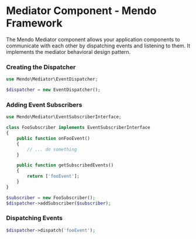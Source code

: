 # Mediator Component - Mendo Framework

The Mendo Mediator component allows your application components to communicate with each other by dispatching events and listening to them. It implements the mediator behavioral design pattern.

### Creating the Dispatcher

```php
use Mendo\Mediator\EventDispatcher;

$dispatcher = new EventDispatcher();
```

### Adding Event Subscribers

```php
use Mendo\Mediator\EventSubscriberInterface;

class FooSubscriber implements EventSubscriberInterface
{
    public function onFooEvent()
    {
        // ... do something
    }

    public function getSubscribedEvents()
    {
        return ['fooEvent'];
    }
}

$subscriber = new FooSubscriber();
$dispatcher->addSubscriber($subscriber);
```

### Dispatching Events

```php
$dispatcher->dispatch('fooEvent');
```
